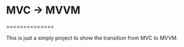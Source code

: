 # MVC -> MVVM
==============

This is just a simply project to show the transition from MVC to MVVM. 

